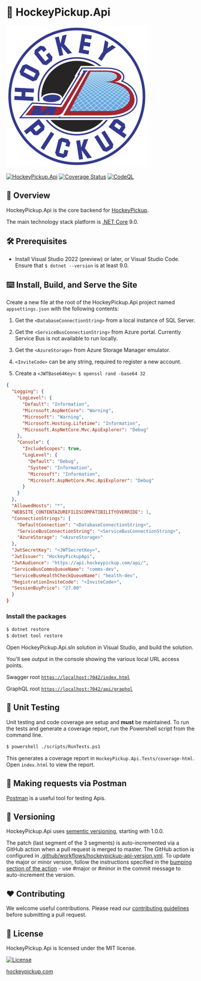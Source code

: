 # 🏒 HockeyPickup.Api

[![Logo](static/JB_Puck_Logo.png)](https://hockeypickup.com)

[![HockeyPickup.Api](https://github.com/HockeyPickup/HockeyPickup.Api/actions/workflows/master_hockeypickupapi.yml/badge.svg)](https://github.com/HockeyPickup/HockeyPickup.Api/actions/workflows/master_hockeypickupapi.yml)
[![Coverage Status](https://coveralls.io/repos/github/HockeyPickup/HockeyPickup.Api/badge.svg)](https://coveralls.io/github/HockeyPickup/HockeyPickup.Api)
[![CodeQL](https://github.com/HockeyPickup/HockeyPickup.Api/actions/workflows/github-code-scanning/codeql/badge.svg)](https://github.com/HockeyPickup/HockeyPickup.Api/actions/workflows/github-code-scanning/codeql)

## 🌈 Overview

HockeyPickup.Api is the core backend for [HockeyPickup](https://hockeypickup.com).

The main technology stack platform is [.NET Core](https://dotnet.microsoft.com/) 9.0.

## 🛠 Prerequisites

* Install Visual Studio 2022 (preview) or later, or Visual Studio Code. Ensure that `$ dotnet --version` is at least 9.0.

## ⌨️ Install, Build, and Serve the Site

Create a new file at the root of the HockeyPickup.Api project named `appsettings.json` with the following contents:

1. Get the `<DatabaseConnectionString>` from a local instance of SQL Server.

2. Get the `<ServiceBusConnectionString>` from Azure portal. Currently Service Bus is not available to run locally.

3. Get the `<AzureStorage>` from Azure Storage Manager emulator.

4. `<InviteCode>` can be any string, required to register a new account.

5. Create a `<JWTBase64Key>`: `$ openssl rand -base64 32`

```json
{
  "Logging": {
    "LogLevel": {
      "Default": "Information",
      "Microsoft.AspNetCore": "Warning",
      "Microsoft": "Warning",
      "Microsoft.Hosting.Lifetime": "Information",
      "Microsoft.AspNetCore.Mvc.ApiExplorer": "Debug"
    },
    "Console": {
      "IncludeScopes": true,
      "LogLevel": {
        "Default": "Debug",
        "System": "Information",
        "Microsoft": "Information",
        "Microsoft.AspNetCore.Mvc.ApiExplorer": "Debug"
      }
    }
  },
  "AllowedHosts": "*",
  "WEBSITE_CONTENTAZUREFILESCOMPATIBILITYOVERRIDE": 1,
  "ConnectionStrings": {
    "DefaultConnection": "<DatabaseConnectionString>",
    "ServiceBusConnectionString": "<ServiceBusConnectionString>",
    "AzureStorage": "<AzureStorage>"
  },
  "JwtSecretKey": "<JWTSecretKey>",
  "JwtIssuer": "HockeyPickupApi",
  "JwtAudience": "https://api.hockeypickup.com/api/",
  "ServiceBusCommsQueueName": "comms-dev",
  "ServiceBusHealthCheckQueueName": "health-dev",
  "RegistrationInviteCode": "<InviteCode>",
  "SessionBuyPrice": "27.00"
  }
}
```

### Install the packages

```bash
$ dotnet restore
$ dotnet tool restore
```
Open HockeyPickup.Api.sln solution in Visual Studio, and build the solution.

You'll see output in the console showing the various local URL access points.

Swagger root [`https://localhost:7042/index.html`](https://localhost:7042/swagger/index.html)

GraphQL root [`https://localhost:7042/api/graphql`](https://localhost:7042/api/graphql)

## 🧪 Unit Testing

Unit testing and code coverage are setup and **must** be maintained. To run the tests and generate a coverage report, run the Powershell script from the command line.

```bash
$ powershell ./scripts/RunTests.ps1
```

This generates a coverage report in `HockeyPickup.Api.Tests/coverage-html`. Open `index.html` to view the report.

## 📮 Making requests via Postman

[Postman](https://www.postman.com/) is a useful tool for testing Apis.

## 🎁 Versioning

HockeyPickup.Api uses [sementic versioning](https://semver.org/), starting with 1.0.0.

The patch (last segment of the 3 segments) is auto-incremented via a GitHub action when a pull request is merged to master. The GitHub action is configured in [.github/workflows/hockeypickup-api-version.yml](.github/workflows/hockeypickup-api-version.yml). To update the major or minor version, follow the instructions specified in the [bumping section of the action](https://github.com/anothrNick/github-tag-action#bumping) - use #major or #minor in the commit message to auto-increment the version.

## ❤️ Contributing

We welcome useful contributions. Please read our [contributing guidelines](CONTRIBUTING.md) before submitting a pull request.

## 📜 License

HockeyPickup.Api is licensed under the MIT license.

[![License](https://img.shields.io/github/license/HockeyPickup/HockeyPickup.Api)]((https://github.com/HockeyPickup/HockeyPickup.Api/master/LICENSE))

[hockeypickup.com](https://hockeypickup.com)
<!---
Icons used from: https://emojipedia.org/
--->